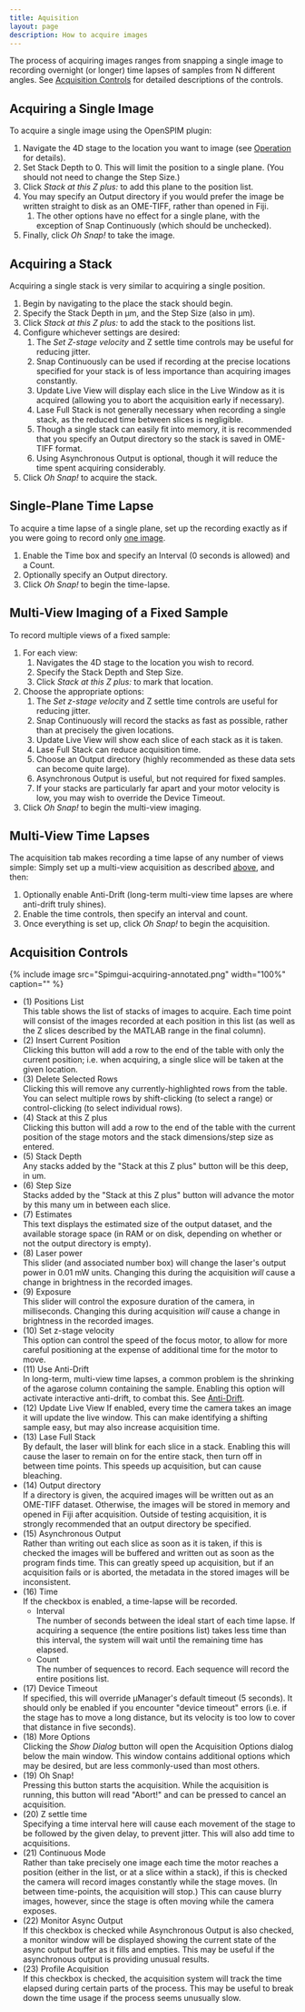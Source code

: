 ```yaml
---
title: Aquisition
layout: page
description: How to acquire images
---
```

The process of acquiring images ranges from snapping a single image to recording overnight (or longer) time lapses of samples from N different angles. See [Acquisition Controls](##acquisition_controls) for detailed descriptions of the controls.

## Acquiring a Single Image

To acquire a single image using the OpenSPIM plugin:

1.  Navigate the 4D stage to the location you want to image (see [Operation](Operation) for details).
2.  Set Stack Depth to 0. This will limit the position to a single plane. (You should not need to change the Step Size.)
3.  Click *Stack at this Z plus:* to add this plane to the position list.
4.  You may specify an Output directory if you would prefer the image be written straight to disk as an OME-TIFF, rather than opened in Fiji.
    1.  The other options have no effect for a single plane, with the exception of Snap Continuously (which should be unchecked).
5.  Finally, click *Oh Snap!* to take the image.

## Acquiring a Stack

Acquiring a single stack is very similar to acquiring a single position.

1.  Begin by navigating to the place the stack should begin.
2.  Specify the Stack Depth in μm, and the Step Size (also in μm).
3.  Click *Stack at this Z plus:* to add the stack to the positions list.
4.  Configure whichever settings are desired:
    1.  The *Set Z-stage velocity* and Z settle time controls may be useful for reducing jitter.
    2.  Snap Continuously can be used if recording at the precise locations specified for your stack is of less importance than acquiring images constantly.
    3.  Update Live View will display each slice in the Live Window as it is acquired (allowing you to abort the acquisition early if necessary).
    4.  Lase Full Stack is not generally necessary when recording a single stack, as the reduced time between slices is negligible.
    5.  Though a single stack can easily fit into memory, it is recommended that you specify an Output directory so the stack is saved in OME-TIFF format.
    6.  Using Asynchronous Output is optional, though it will reduce the time spent acquiring considerably.
5.  Click *Oh Snap!* to acquire the stack.

## Single-Plane Time Lapse

To acquire a time lapse of a single plane, set up the recording exactly as if you were going to record only [one image](#acquiring_a_single_image).

1.  Enable the Time box and specify an Interval (0 seconds is allowed) and a Count.
2.  Optionally specify an Output directory.
3.  Click *Oh Snap!* to begin the time-lapse.

## Multi-View Imaging of a Fixed Sample

To record multiple views of a fixed sample:

1.  For each view:
    1.  Navigates the 4D stage to the location you wish to record.
    2.  Specify the Stack Depth and Step Size.
    3.  Click *Stack at this Z plus:* to mark that location.
2.  Choose the appropriate options:
    1.  The *Set z-stage velocity* and Z settle time controls are useful for reducing jitter.
    2.  Snap Continuously will record the stacks as fast as possible, rather than at precisely the given locations.
    3.  Update Live View will show each slice of each stack as it is taken.
    4.  Lase Full Stack can reduce acquisition time.
    5.  Choose an Output directory (highly recommended as these data sets can become quite large).
    6.  Asynchronous Output is useful, but not required for fixed samples.
    7.  If your stacks are particularly far apart and your motor velocity is low, you may wish to override the Device Timeout.
3.  Click *Oh Snap!* to begin the multi-view imaging.

## Multi-View Time Lapses

The acquisition tab makes recording a time lapse of any number of views simple: Simply set up a multi-view acquisition as described [above](#multi-view_imaging_of_a_fixed_sample), and then:

1.  Optionally enable Anti-Drift (long-term multi-view time lapses are where anti-drift truly shines).
2.  Enable the time controls, then specify an interval and count.
3.  Once everything is set up, click *Oh Snap!* to begin the acquisition.

## Acquisition Controls

{% include image src="Spimgui-acquiring-annotated.png" width="100%" caption="" %}

  - (1) Positions List  
    This table shows the list of stacks of images to acquire. Each time point will consist of the images recorded at each position in this list (as well as the Z slices described by the MATLAB range in the final column).
  - (2) Insert Current Position  
    Clicking this button will add a row to the end of the table with only the current position; i.e. when acquiring, a single slice will be taken at the given location.
  - (3) Delete Selected Rows  
    Clicking this will remove any currently-highlighted rows from the table. You can select multiple rows by shift-clicking (to select a range) or control-clicking (to select individual rows).
  - (4) Stack at this Z plus  
    Clicking this button will add a row to the end of the table with the current position of the stage motors and the stack dimensions/step size as entered.
  - (5) Stack Depth  
    Any stacks added by the "Stack at this Z plus" button will be this deep, in um.
  - (6) Step Size  
    Stacks added by the "Stack at this Z plus" button will advance the motor by this many um in between each slice.
  - (7) Estimates  
    This text displays the estimated size of the output dataset, and the available storage space (in RAM or on disk, depending on whether or not the output directory is empty).
  - (8) Laser power  
    This slider (and associated number box) will change the laser's output power in 0.01 mW units. Changing this during the acquisition *will* cause a change in brightness in the recorded images.
  - (9) Exposure  
    This slider will control the exposure duration of the camera, in milliseconds. Changing this during acquisition *will* cause a change in brightness in the recorded images.
  - (10) Set z-stage velocity  
    This option can control the speed of the focus motor, to allow for more careful positioning at the expense of additional time for the motor to move.
  - (11) Use Anti-Drift  
    In long-term, multi-view time lapses, a common problem is the shrinking of the agarose column containing the sample. Enabling this option will activate interactive anti-drift, to combat this. See [Anti-Drift](Anti-Drift).
  - (12) Update Live View
    If enabled, every time the camera takes an image it will update the live window. This can make identifying a shifting sample easy, but may also increase acquisition time.
  - (13) Lase Full Stack  
    By default, the laser will blink for each slice in a stack. Enabling this will cause the laser to remain on for the entire stack, then turn off in between time points. This speeds up acquisition, but can cause bleaching.
  - (14) Output directory  
    If a directory is given, the acquired images will be written out as an OME-TIFF dataset. Otherwise, the images will be stored in memory and opened in Fiji after acquisition. Outside of testing acquisition, it is strongly recommended that an output directory be specified.
  - (15) Asynchronous Output  
    Rather than writing out each slice as soon as it is taken, if this is checked the images will be buffered and written out as soon as the program finds time. This can greatly speed up acquisition, but if an acquisition fails or is aborted, the metadata in the stored images will be inconsistent.
  - (16) Time  
    If the checkbox is enabled, a time-lapse will be recorded.
      - Interval  
        The number of seconds between the ideal start of each time lapse. If acquiring a sequence (the entire positions list) takes less time than this interval, the system will wait until the remaining time has elapsed.
      - Count  
        The number of sequences to record. Each sequence will record the entire positions list.
  - (17) Device Timeout  
    If specified, this will override µManager's default timeout (5 seconds). It should only be enabled if you encounter "device timeout" errors (i.e. if the stage has to move a long distance, but its velocity is too low to cover that distance in five seconds).
  - (18) More Options  
    Clicking the *Show Dialog* button will open the Acquisition Options dialog below the main window. This window contains additional options which may be desired, but are less commonly-used than most
    others.
  - (19) Oh Snap!  
    Pressing this button starts the acquisition. While the acquisition is running, this button will read "Abort!" and can be pressed to cancel an acquisition.
  - (20) Z settle time  
    Specifying a time interval here will cause each movement of the stage to be followed by the given delay, to prevent jitter. This will also add time to acquisitions.
  - (21) Continuous Mode  
    Rather than take precisely one image each time the motor reaches a position (either in the list, or at a slice within a stack), if this is checked the camera will record images constantly while the stage moves. (In between time-points, the acquisition will stop.) This can cause blurry images, however, since the stage is often moving while the camera exposes.
  - (22) Monitor Async Output  
    If this checkbox is checked while Asynchronous Output is also checked, a monitor window will be displayed showing the current state of the async output buffer as it fills and empties. This may be useful if the asynchronous output is providing unusual results.
  - (23) Profile Acquisition  
    If this checkbox is checked, the acquisition system will track the time elapsed during certain parts of the process. This may be useful to break down the time usage if the process seems unusually slow.
